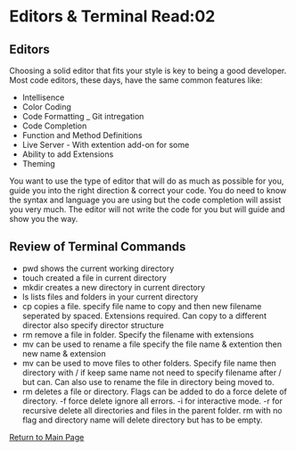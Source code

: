 # Editors & Terminal Read:02

## Editors
Choosing a solid editor that fits your style is key to being a good developer. Most code editors, these days, have the same common features like:
- Intellisence
- Color Coding
- Code Formatting
_ Git intregation
- Code Completion
- Function and Method Definitions
- Live Server - With extention add-on for some
- Ability to add Extensions
- Theming

You want to use the type of editor that will do as much as possible for you, guide you into the right direction & correct your code. You do need to know the syntax and language you are using but the code completion will assist you very much. The editor will not write the code for you but will guide and show you the way.

## Review of Terminal Commands

- pwd shows the current working directory
- touch created a file in current directory
- mkdir creates a new directory in current directory
- ls lists files and folders in your current directory
- cp copies a file. specify file name to copy and then new filename seperated by spaced. Extensions required. Can copy to a different director also specify director structure
- rm remove a file in folder. Specify the filename with extensions
- mv can be used to rename a file specify the file name & extention then new name & extension
- mv can be used to move files to other folders. Specify file name then directory with / if keep same name not need to specify filename after / but can. Can also use to rename the file in directory being moved to.
- rm deletes a file or directory. Flags can be added to do a force delete of directory. -f force delete ignore all errors. -i for interactive mode. -r for recursive delete all directories and files in the parent folder. rm with no flag and directory name will delete directory but has to be empty.

[Return to Main Page](README.md)